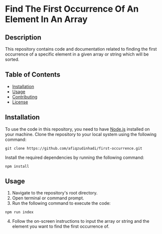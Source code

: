 # Find The First Occurrence Of An Element In An Array

## Description
This repository contains code and documentation related to finding the first occurrence of a specific element in a given array or string which will be sorted.

## Table of Contents
- [Installation](#installation)
- [Usage](#usage)
- [Contributing](#contributing)
- [License](#license)

## Installation
To use the code in this repository, you need to have [Node.js](https://nodejs.org/en) installed on your machine. Clone the repository to your local system using the following command:

```
git clone https://github.com/afiqzudinhadi/first-occurrence.git
```

Install the required dependencies by running the following command:

```
npm install
```

## Usage
1. Navigate to the repository's root directory.
2. Open terminal or command prompt.
3. Run the following command to execute the code:

```
npm run index
```

4. Follow the on-screen instructions to input the array or string and the element you want to find the first occurrence of.
